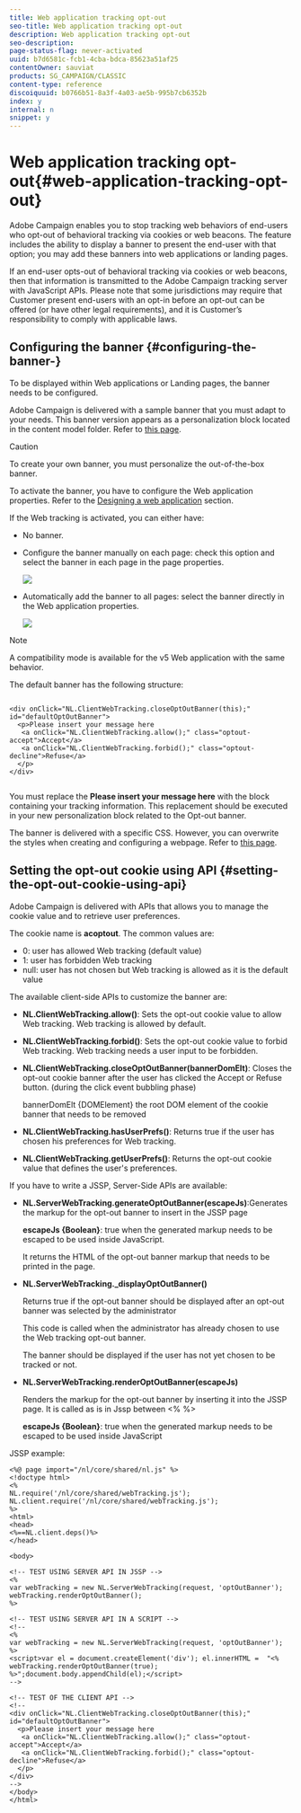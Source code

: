 ```yaml
---
title: Web application tracking opt-out
seo-title: Web application tracking opt-out
description: Web application tracking opt-out
seo-description: 
page-status-flag: never-activated
uuid: b7d6581c-fcb1-4cba-bdca-85623a51af25
contentOwner: sauviat
products: SG_CAMPAIGN/CLASSIC
content-type: reference
discoiquuid: b0766b51-8a3f-4a03-ae5b-995b7cb6352b
index: y
internal: n
snippet: y
---
```


# Web application tracking opt-out{#web-application-tracking-opt-out}

Adobe Campaign enables you to stop tracking web behaviors of end-users who opt-out of behavioral tracking via cookies or web beacons. The feature includes the ability to display a banner to present the end-user with that option; you may add these banners into web applications or landing pages.

If an end-user opts-out of behavioral tracking via cookies or web beacons, then that information is transmitted to the Adobe Campaign tracking server with JavaScript APIs. Please note that some jurisdictions may require that Customer present end-users with an opt-in before an opt-out can be offered (or have other legal requirements), and it is Customer’s responsibility to comply with applicable laws.

## Configuring the banner {#configuring-the-banner-}

To be displayed within Web applications or Landing pages, the banner needs to be configured.

Adobe Campaign is delivered with a sample banner that you must adapt to your needs. This banner version appears as a personalization block located in the content model folder. Refer to [this page](../../delivery/using/personalization-blocks.md).

>[!CAUTION]
>
>To create your own banner, you must personalize the out-of-the-box banner.

To activate the banner, you have to configure the Web application properties. Refer to the [Designing a web application](../../web/using/designing-a-web-application.md) section.

If the Web tracking is activated, you can either have:

* No banner.
* Configure the banner manually on each page: check this option and select the banner in each page in the page properties.

  ![](assets/pageproperties.png)

* Automatically add the banner to all pages: select the banner directly in the Web application properties.

  ![](assets/optoutconfig.png)

>[!NOTE]
>
>A compatibility mode is available for the v5 Web application with the same behavior.

The default banner has the following structure:

```

<div onClick="NL.ClientWebTracking.closeOptOutBanner(this);" id="defaultOptOutBanner">
  <p>Please insert your message here
   <a onClick="NL.ClientWebTracking.allow();" class="optout-accept">Accept</a>
   <a onClick="NL.ClientWebTracking.forbid();" class="optout-decline">Refuse</a>
  </p>
</div>
      
```

You must replace the **Please insert your message here** with the block containing your tracking information. This replacement should be executed in your new personalization block related to the Opt-out banner.

The banner is delivered with a specific CSS. However, you can overwrite the styles when creating and configuring a webpage. Refer to [this page](../../web/using/content-editor-interface.md).

## Setting the opt-out cookie using API {#setting-the-opt-out-cookie-using-api}

Adobe Campaign is delivered with APIs that allows you to manage the cookie value and to retrieve user preferences.

The cookie name is **acoptout**. The common values are:

* 0: user has allowed Web tracking (default value)
* 1: user has forbidden Web tracking
* null: user has not chosen but Web tracking is allowed as it is the default value

The available client-side APIs to customize the banner are:

* **NL.ClientWebTracking.allow()**: Sets the opt-out cookie value to allow Web tracking. Web tracking is allowed by default.
* **NL.ClientWebTracking.forbid()**: Sets the opt-out cookie value to forbid Web tracking. Web tracking needs a user input to be forbidden.
* **NL.ClientWebTracking.closeOptOutBanner(bannerDomElt)**: Closes the opt-out cookie banner after the user has clicked the Accept or Refuse button. (during the click event bubbling phase)

  bannerDomElt {DOMElement} the root DOM element of the cookie banner that needs to be removed

* **NL.ClientWebTracking.hasUserPrefs()**: Returns true if the user has chosen his preferences for Web tracking.
* **NL.ClientWebTracking.getUserPrefs()**: Returns the opt-out cookie value that defines the user's preferences.

If you have to write a JSSP, Server-Side APIs are available:

* **NL.ServerWebTracking.generateOptOutBanner(escapeJs)**:Generates the markup for the opt-out banner to insert in the JSSP page

  **escapeJs {Boolean}**: true when the generated markup needs to be escaped to be used inside JavaScript.

  It returns the HTML of the opt-out banner markup that needs to be printed in the page.

* **NL.ServerWebTracking._displayOptOutBanner()**

  Returns true if the opt-out banner should be displayed after an opt-out banner was selected by the administrator

  This code is called when the administrator has already chosen to use the Web tracking opt-out banner.

  The banner should be displayed if the user has not yet chosen to be tracked or not.

* **NL.ServerWebTracking.renderOptOutBanner(escapeJs)**

  Renders the markup for the opt-out banner by inserting it into the JSSP page. It is called as is in Jssp between <% %>

  **escapeJs {Boolean}**: true when the generated markup needs to be escaped to be used inside JavaScript

JSSP example:

```
<%@ page import="/nl/core/shared/nl.js" %>
<!doctype html>
<%
NL.require('/nl/core/shared/webTracking.js');
NL.client.require('/nl/core/shared/webTracking.js');
%>
<html>
<head>
<%==NL.client.deps()%>
</head>

<body>

<!-- TEST USING SERVER API IN JSSP -->
<% 
var webTracking = new NL.ServerWebTracking(request, 'optOutBanner');
webTracking.renderOptOutBanner();
%>

<!-- TEST USING SERVER API IN A SCRIPT -->
<!--
<% 
var webTracking = new NL.ServerWebTracking(request, 'optOutBanner');
%>
<script>var el = document.createElement('div'); el.innerHTML =  "<% webTracking.renderOptOutBanner(true); %>";document.body.appendChild(el);</script>
-->

<!-- TEST OF THE CLIENT API -->
<!--
<div onClick="NL.ClientWebTracking.closeOptOutBanner(this);" id="defaultOptOutBanner">
  <p>Please insert your message here
   <a onClick="NL.ClientWebTracking.allow();" class="optout-accept">Accept</a>
   <a onClick="NL.ClientWebTracking.forbid();" class="optout-decline">Refuse</a>
  </p>
</div>
-->
</body>
</html>
```


